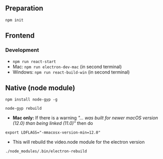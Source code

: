 ## Preparation
```
npm init
```
## Frontend

### Development
* ```npm run react-start```
* Mac: ```npm run electron-dev-mac``` (in second terminal)
* Windows: ```npm run react-build-win``` (in second terminal)

## Native (node module)
```
npm install node-gyp -g
```
```
node-gyp rebuild
```
<!-- In some cases do: node-gyp rebuild --target=17.1.1 --dist-url=https://electronjs.org/headers -->

* **Mac only:** If there is a warning *"... was built for newer macOS version (12.0) than being linked (11.0)"* then do
```
export LDFLAGS="-mmacosx-version-min=12.0"
```
* This will rebuild the video.node module for the electron version
```
./node_modules/.bin/electron-rebuild
```
